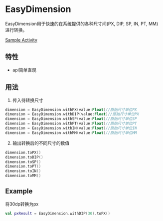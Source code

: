 # EasyDimension

EasyDimension用于快速的在系统提供的各种尺寸间(PX, DIP, SP, IN, PT, MM)进行转换。

[Sample Activity](../app/src/main/java/com/haoge/sample/easyandroid/activities/EasyDimensionActivity.kt)

## 特性

- api简单直观

## 用法

1. 传入待转换尺寸

```kotlin
dimension = EasyDimension.withPX(value:Float)//原始尺寸单位PX
dimension = EasyDimension.withDIP(value:Float)//原始尺寸单位PX
dimension = EasyDimension.withSP(value:Float)//原始尺寸单位SP
dimension = EasyDimension.withPT(value:Float)//原始尺寸单位PT
dimension = EasyDimension.withIN(value:Float)//原始尺寸单位IN
dimension = EasyDimension.withMM(value:Float)//原始尺寸单位MM
```

2. 输出转换后的不同尺寸的数值

```kotlin
dimension.toPX()
dimension.toDIP()
dimension.toSP()
dimension.toPT()
dimension.toIN()
dimension.toMM()
```

## Example

将30dp转换为px
```kotlin
val pxResult = EasyDimension.withDIP(30).toPX()
```